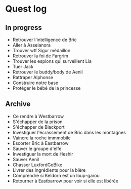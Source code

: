 # Quest log

## In progress

* Retrouver l'intelligence de Bric
* Aller à Asselanora
* Trouver wtf Sigur médaillon
* Retrouver la foi de Fargrim
* Trouver les espions qui surveillent Lia
* Tuer Jack
* Retrouver le buddy/body de Aenil
* Rattraper Alphonse
* Construire notre base
* Protéger le bébé de la princesse

## Archive

* Ce rendre à Westbarrow
* S'échapper de la prison
* S'échapper de Blackport
* Investiguer l'écrassement de Bric dans les montagnes
* Vaincre la roche immmobile
* Escorter Bric à Eastbarrow
* Sauver le groupe d'elfe
* Investiguer la mort de Heshir
* Sauver Aenil
* Chasser LuxfordGoBike
* Livrer des ingrédients pour la bière
* Comprendre si Keldorn est un loup-garou
* Retourner à Eastbarrow pour voir si elle est libérée
